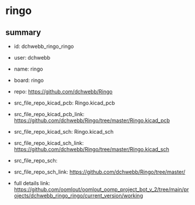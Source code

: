 # ringo
 
## summary 
* id: dchwebb_ringo_ringo
* user: dchwebb
* name: ringo
* board: ringo
* repo: https://github.com/dchwebb/Ringo
* src_file_repo_kicad_pcb: Ringo.kicad_pcb
* src_file_repo_kicad_pcb_link: https://github.com/dchwebb/Ringo/tree/master/Ringo.kicad_pcb
* src_file_repo_kicad_sch: Ringo.kicad_sch
* src_file_repo_kicad_sch_link: https://github.com/dchwebb/Ringo/tree/master/Ringo.kicad_sch

* src_file_repo_sch: 
* src_file_repo_sch_link: https://github.com/dchwebb/Ringo/tree/master/
* full details link: https://github.com/oomlout/oomlout_oomp_project_bot_v_2/tree/main/projects/dchwebb_ringo_ringo/current_version/working  






